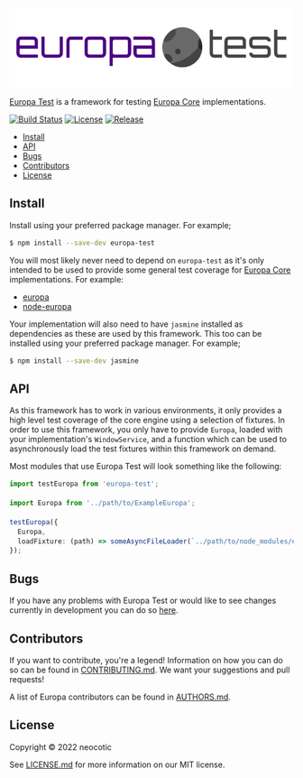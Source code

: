 ![Europa Test](https://raw.githubusercontent.com/neocotic/europa-branding/main/assets/banner/europa-test/europa-test-banner-710x200.png)

[Europa Test](https://github.com/neocotic/europa/tree/main/packages/europa-test) is a framework for testing
[Europa Core](https://github.com/neocotic/europa/tree/main/packages/europa-core) implementations.

[![Build Status](https://img.shields.io/github/workflow/status/neocotic/europa/CI/main?style=flat-square)](https://github.com/neocotic/europa/actions/workflows/ci.yml)
[![License](https://img.shields.io/npm/l/europa-test.svg?style=flat-square)](https://github.com/neocotic/europa/raw/main/packages/europa-test/LICENSE.md)
[![Release](https://img.shields.io/npm/v/europa-test.svg?style=flat-square)](https://npmjs.com/package/europa-test)

* [Install](#install)
* [API](#api)
* [Bugs](#bugs)
* [Contributors](#contributors)
* [License](#license)

## Install

Install using your preferred package manager. For example;

``` bash
$ npm install --save-dev europa-test
```

You will most likely never need to depend on `europa-test` as it's only intended to be used to provide some general test
coverage for [Europa Core](https://github.com/neocotic/europa/tree/main/packages/europa-core) implementations. For
example:

* [europa](https://github.com/neocotic/europa/tree/main/packages/europa)
* [node-europa](https://github.com/neocotic/europa/tree/main/packages/node-europa)

Your implementation will also need to have `jasmine` installed as dependencies as these are used by this framework.
This too can be installed using your preferred package manager. For example;

``` bash
$ npm install --save-dev jasmine
```

## API

As this framework has to work in various environments, it only provides a high level test coverage of the core engine
using a selection of fixtures. In order to use this framework, you only have to provide `Europa`, loaded with your
implementation's `WindowService`, and a function which can be used to asynchronously load the test fixtures within this
framework on demand.

Most modules that use Europa Test will look something like the following:

``` typescript
import testEuropa from 'europa-test';

import Europa from '../path/to/ExampleEuropa';

testEuropa({
  Europa,
  loadFixture: (path) => someAsyncFileLoader(`../path/to/node_modules/europa-test/${path}`),
});
```

## Bugs

If you have any problems with Europa Test or would like to see changes currently in development you can do so
[here](https://github.com/neocotic/europa/issues).

## Contributors

If you want to contribute, you're a legend! Information on how you can do so can be found in
[CONTRIBUTING.md](https://github.com/neocotic/europa/blob/main/CONTRIBUTING.md). We want your suggestions and pull
requests!

A list of Europa contributors can be found in [AUTHORS.md](https://github.com/neocotic/europa/blob/main/AUTHORS.md).

## License

Copyright © 2022 neocotic

See [LICENSE.md](https://github.com/neocotic/europa/raw/main/packages/europa-test/LICENSE.md) for more information on
our MIT license.
